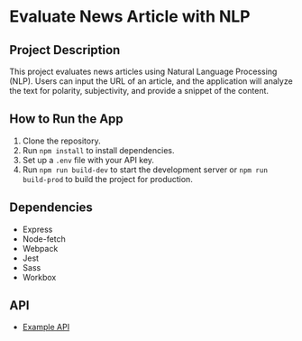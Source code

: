 # Evaluate News Article with NLP

## Project Description
This project evaluates news articles using Natural Language Processing (NLP). Users can input the URL of an article, and the application will analyze the text for polarity, subjectivity, and provide a snippet of the content.

## How to Run the App
1. Clone the repository.
2. Run `npm install` to install dependencies.
3. Set up a `.env` file with your API key.
4. Run `npm run build-dev` to start the development server or `npm run build-prod` to build the project for production.

## Dependencies
- Express
- Node-fetch
- Webpack
- Jest
- Sass
- Workbox

## API
- [Example API](https://api.example.com)
